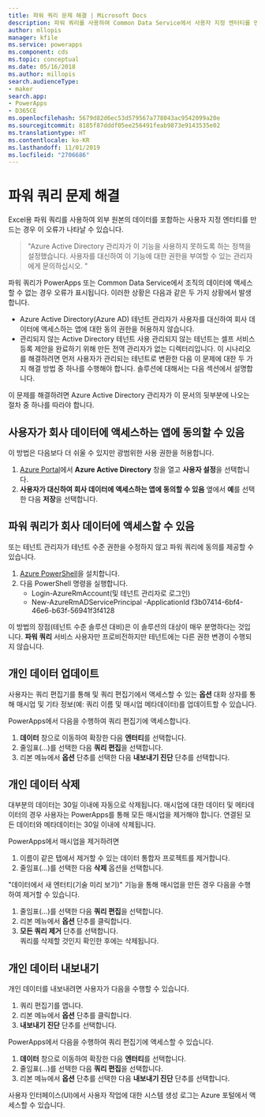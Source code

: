```yaml
---
title: 파워 쿼리 문제 해결 | Microsoft Docs
description: 파워 쿼리를 사용하여 Common Data Service에서 사용자 지정 엔터티를 만드는 방법으로 문제를 해결합니다.
author: mllopis
manager: kfile
ms.service: powerapps
ms.component: cds
ms.topic: conceptual
ms.date: 05/16/2018
ms.author: millopis
search.audienceType:
- maker
search.app:
- PowerApps
- D365CE
ms.openlocfilehash: 5679d82d6ec53d579567a778043ac9542099a20e
ms.sourcegitcommit: 8185f87dddf05ee256491feab9873e9143535e02
ms.translationtype: HT
ms.contentlocale: ko-KR
ms.lasthandoff: 11/01/2019
ms.locfileid: "2706686"
---
```

# <a name="troubleshoot-power-query"></a>파워 쿼리 문제 해결
Excel용 파워 쿼리를 사용하여 외부 원본의 데이터를 포함하는 사용자 지정 엔터티를 만드는 경우 이 오류가 나타날 수 있습니다.

>"Azure Active Directory 관리자가 이 기능을 사용하지 못하도록 하는 정책을 설정했습니다. 사용자를 대신하여 이 기능에 대한 권한을 부여할 수 있는 관리자에게 문의하십시오. "

파워 쿼리가 PowerApps 또는 Common Data Service에서 조직의 데이터에 액세스할 수 없는 경우 오류가 표시됩니다. 이러한 상황은 다음과 같은 두 가지 상황에서 발생합니다.

* Azure Active Directory(Azure AD) 테넌트 관리자가 사용자를 대신하여 회사 데이터에 액세스하는 앱에 대한 동의 권한을 허용하지 않습니다.
* 관리되지 않는 Active Directory 테넌트 사용 관리되지 않는 테넌트는 셀프 서비스 등록 제안을 완료하기 위해 만든 전역 관리자가 없는 디렉터리입니다. 이 시나리오를 해결하려면 먼저 사용자가 관리되는 테넌트로 변환한 다음 이 문제에 대한 두 가지 해결 방법 중 하나를 수행해야 합니다. 솔루션에 대해서는 다음 섹션에서 설명합니다.

이 문제를 해결하려면 Azure Active Directory 관리자가 이 문서의 뒷부분에 나오는 절차 중 하나를 따라야 합니다.

## <a name="allow-users-to-consent-to-apps-that-access-company-data"></a>사용자가 회사 데이터에 액세스하는 앱에 동의할 수 있음
이 방법은 다음보다 더 쉬울 수 있지만 광범위한 사용 권한을 허용합니다.

1. [Azure Portal](https://portal.azure.com)에서 **Azure Active Directory** 창을 열고 **사용자 설정**을 선택합니다.
2. **사용자가 대신하여 회사 데이터에 액세스하는 앱에 동의할 수 있음** 옆에서 **예**를 선택한 다음 **저장**을 선택합니다.

## <a name="allow-power-query-to-access-company-data"></a>파워 쿼리가 회사 데이터에 액세스할 수 있음
또는 테넌트 관리자가 테넌트 수준 권한을 수정하지 않고 파워 쿼리에 동의를 제공할 수 있습니다.

1. [Azure PowerShell](https://docs.microsoft.com/powershell/azure/install-azurerm-ps)을 설치합니다.
2. 다음 PowerShell 명령을 실행합니다.
   * Login-AzureRmAccount(및 테넌트 관리자로 로그인)
   * New-AzureRmADServicePrincipal -ApplicationId f3b07414-6bf4-46e6-b63f-56941f3f4128

이 방법의 장점(테넌트 수준 솔루션 대비)은 이 솔루션의 대상이 매우 분명하다는 것입니다. **파워 쿼리** 서비스 사용자만 프로비전하지만 테넌트에는 다른 권한 변경이 수행되지 않습니다.

## <a name="update-personal-data"></a>개인 데이터 업데이트

사용자는 쿼리 편집기를 통해 및 쿼리 편집기에서 액세스할 수 있는 **옵션** 대화 상자를 통해 매시업 및 기타 정보(예: 쿼리 이름 및 매시업 메타데이터)를 업데이트할 수 있습니다.

PowerApps에서 다음을 수행하여 쿼리 편집기에 액세스합니다.
1. **데이터** 창으로 이동하여 확장한 다음 **엔터티**를 선택합니다. 
2. 줄임표(...)를 선택한 다음 **쿼리 편집**을 선택합니다.
3. 리본 메뉴에서 **옵션** 단추를 선택한 다음 **내보내기 진단** 단추를 선택합니다.


## <a name="delete-personal-data"></a>개인 데이터 삭제

대부분의 데이터는 30일 이내에 자동으로 삭제됩니다. 매시업에 대한 데이터 및 메타데이터의 경우 사용자는 PowerApps를 통해 모든 매시업을 제거해야 합니다. 연결된 모든 데이터와 메타데이터는 30일 이내에 삭제됩니다.

PowerApps에서 매시업을 제거하려면
1. 이름이 같은 탭에서 제거할 수 있는 데이터 통합자 프로젝트를 제거합니다.
2. 줄임표(...)를 선택한 다음 **삭제** 옵션을 선택합니다.

"데이터에서 새 엔터티(기술 미리 보기)" 기능을 통해 매시업을 만든 경우 다음을 수행하여 제거할 수 있습니다.
1. 줄임표(...)를 선택한 다음 **쿼리 편집**을 선택합니다.
2. 리본 메뉴에서 **옵션** 단추를 클릭합니다.
3. **모든 쿼리 제거** 단추를 선택합니다.  
    쿼리를 삭제할 것인지 확인한 후에는 삭제됩니다.

## <a name="export-personal-data"></a>개인 데이터 내보내기

개인 데이터를 내보내려면 사용자가 다음을 수행할 수 있습니다.
1. 쿼리 편집기를 엽니다.
2. 리본 메뉴에서 **옵션** 단추를 클릭합니다.
3. **내보내기 진단** 단추를 선택합니다.

PowerApps에서 다음을 수행하여 쿼리 편집기에 액세스할 수 있습니다.
1. **데이터** 창으로 이동하여 확장한 다음 **엔터티**를 선택합니다.
2. 줄임표(...)를 선택한 다음 **쿼리 편집**을 선택합니다. 
3. 리본 메뉴에서 **옵션** 단추를 선택한 다음 **내보내기 진단** 단추를 선택합니다.

사용자 인터페이스(UI)에서 사용자 작업에 대한 시스템 생성 로그는 Azure 포털에서 액세스할 수 있습니다.



